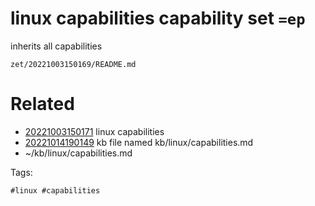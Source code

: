 # linux capabilities capability set `=ep`
inherits all capabilities

` zet/20221003150169/README.md `

# Related

- [20221003150171](/zet/20221003150171/README.md) linux capabilities
- [20221014190149](/zet/20221014190149/README.md) kb file named kb/linux/capabilities.md
- ~/kb/linux/capabilities.md

Tags:

    #linux #capabilities 
